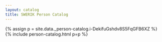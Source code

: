 ```yaml
---
layout: catalog
title: SWERIK Person Catalog
---
```

{% assign p = site.data._person-catalog.i-DekifuGshdv8S5FqGFB6XZ %}
{% include person-catalog.html p=p %}

